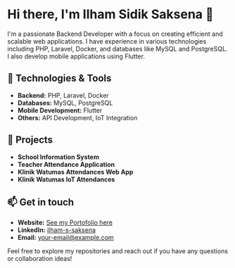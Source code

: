 # Hi there, I'm Ilham Sidik Saksena 👋

I'm a passionate Backend Developer with a focus on creating efficient and scalable web applications. I have experience in various technologies including PHP, Laravel, Docker, and databases like MySQL and PostgreSQL. I also develop mobile applications using Flutter.

## 🔧 Technologies & Tools
- **Backend:** PHP, Laravel, Docker
- **Databases:** MySQL, PostgreSQL
- **Mobile Development:** Flutter
- **Others:** API Development, IoT Integration

## 🌟 Projects
- **School Information System**
- **Teacher Attendance Application**
- **Klinik Watumas Attendances Web App**
- **Klinik Watumas IoT Attendances**

## 📫 Get in touch
- **Website:** [See my Portofolio here](https://example.cvgo.my.id/)
- **LinkedIn:** [ilham-s-saksena](www.linkedin.com/in/ilham-sidik-saksena)
- **Email:** your-email@example.com

Feel free to explore my repositories and reach out if you have any questions or collaboration ideas!

<!--
**ilham-s-saksena/ilham-s-saksena** is a ✨ _special_ ✨ repository because its `README.md` (this file) appears on your GitHub profile.

Here are some ideas to get you started:

- 🔭 I’m currently working on ...
- 🌱 I’m currently learning ...
- 👯 I’m looking to collaborate on ...
- 🤔 I’m looking for help with ...
- 💬 Ask me about ...
- 📫 How to reach me: ...
- 😄 Pronouns: ...
- ⚡ Fun fact: ...
-->
